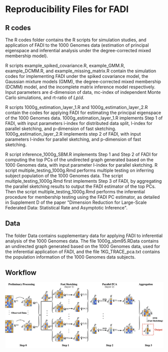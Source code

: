 # Reproducibility Files for FADI 

## R codes
The R codes folder contains the R scripts for simulation studies, and application of FADI to the 1000 Genomes data (estimation of principal eigenspace and inferential analysis under the degree-corrected mixed membership model). 

R scripts example_spiked_covariance.R, example_GMM.R, example_DCMM.R, and example_missing_matrix.R contain the simulation codes for implementing FADI under the spiked covariance model, the Gaussian mixture models (GMM), the degree-corrected mixed membership (DCMM) model, and the incomplete matrix inference model respectively. Input parameters are d-dimension of data, mc-index of independent Monte Carlo simulations, and rt-ratio of $Lp/d$.

R scripts 1000g_estimation_layer_1.R and 1000g_estimation_layer_2.R contain the codes for applying FADI for estimating the principal eigenspace of the 1000 Genomes data. 1000g_estimation_layer_1.R implements Step 1 of FADI, with input parameters i-index for distributed data split, l-index for parallel sketching, and p-dimension of fast sketching. 1000g_estimation_layer_2.R implements step 2 of FADI, with input parameters l-index for parallel sketching, and p-dimension of fast sketching.

R script inference_1000g_SBM.R implements Step 1 and Step 2 of FADI for computing the top PCs of the undirected graph generated based on the 1000 Genomes data, with input parameter  l-index for parallel sketching. R script multiple_testing_1000g.Rmd performs multiple testing on inferring subject population of the 1000 Genomes data. The script multiple_testing_1000g.Rmd first implements Step 3 of FADI, by aggregating the parallel sketching results to output the FADI estimator of the top PCs. Then the script multiple_testing_1000g.Rmd performs the inferential procedure for membership testing using the FADI PC estimator, as detailed in Supplement D of the paper "Dimension Reduction for Large-Scale Federated Data: Statistical Rate and Asymptotic Inference".

## Data
The folder Data contains supplementary data for applying FADI to inferential analysis of the 1000 Genomes data. The file 1000g_sbm95.RData contains an undirected graph generated based on the 1000 Genomes data, used for the inferential application of FADI, and the file 1KG_TRACE_pca.txt contains the population information of the 1000 Genomes data subjects.

## Workflow
![FADI_workflow](FADI_workflow.png)
